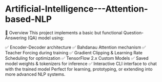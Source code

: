 # Artificial-Intelligence---Attention-based-NLP

📌 Overview
This project implements a basic but functional Question-Answering (QA) model using:

✅ Encoder-Decoder architecture
✅ Bahdanau Attention mechanism
✅ Teacher Forcing during training
✅ Gradient Clipping & Learning Rate Scheduling for optimization
✅ TensorFlow 2.x Custom Models
✅ Saved model weights & tokenizers for inference
✅ Interactive CLI interface to chat with the trained model
Perfect for learning, prototyping, or extending into more advanced NLP systems.